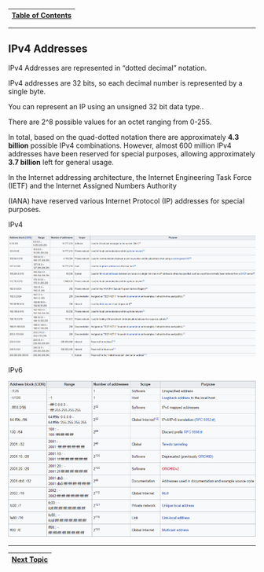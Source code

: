 |[Table of Contents](/00-Table-of-Contents.md)|
|---|

---

## IPv4 Addresses

IPv4 Addresses are represented in “dotted decimal” notation.

IPv4 addresses are 32 bits, so each decimal number is represented by a single byte.

You can represent an IP using an unsigned 32 bit data type..

There are 2^8 possible values for an octet ranging from 0-255.

In total, based on the quad-dotted notation there are approximately **4.3 billion** possible IPv4 combinations. However, almost 600 million IPv4 addresses have been reserved for special purposes, allowing approximately **3.7 billion** left for general usage.

In the Internet addressing architecture, the Internet Engineering Task Force \(IETF\) and the Internet Assigned Numbers Authority

\(IANA\) have reserved various Internet Protocol \(IP\) addresses for special purposes.

IPv4

![](../.gitbook/assets/ipv4.PNG)

IPv6

![](../.gitbook/assets/ipv6.PNG)

---

|[Next Topic](/05-osi-layer-3/ipv4-address-classes.md)|
|---|

